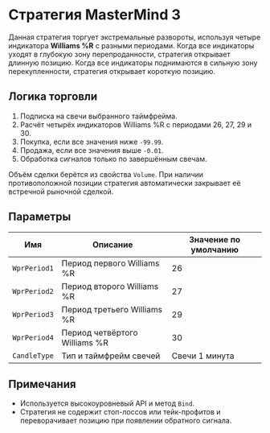 # Стратегия MasterMind 3

Данная стратегия торгует экстремальные развороты, используя четыре индикатора **Williams %R** с разными периодами. Когда все индикаторы уходят в глубокую зону перепроданности, стратегия открывает длинную позицию. Когда все индикаторы поднимаются в сильную зону перекупленности, стратегия открывает короткую позицию.

## Логика торговли

1. Подписка на свечи выбранного таймфрейма.
2. Расчёт четырёх индикаторов Williams %R с периодами 26, 27, 29 и 30.
3. Покупка, если все значения ниже `-99.99`.
4. Продажа, если все значения выше `-0.01`.
5. Обработка сигналов только по завершённым свечам.

Объём сделки берётся из свойства `Volume`. При наличии противоположной позиции стратегия автоматически закрывает её встречной рыночной сделкой.

## Параметры

| Имя | Описание | Значение по умолчанию |
|-----|----------|-----------------------|
| `WprPeriod1` | Период первого Williams %R | 26 |
| `WprPeriod2` | Период второго Williams %R | 27 |
| `WprPeriod3` | Период третьего Williams %R | 29 |
| `WprPeriod4` | Период четвёртого Williams %R | 30 |
| `CandleType` | Тип и таймфрейм свечей | Свечи 1 минута |

## Примечания

* Используется высокоуровневый API и метод `Bind`.
* Стратегия не содержит стоп-лоссов или тейк-профитов и переворачивает позицию при появлении обратного сигнала.

